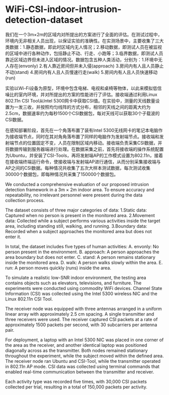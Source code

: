 # WiFi-CSI-indoor-intrusion-detection-dataset
我们在一个3m×2m的区域内对所提出的方案进行了全面的评估。在测试过程中，环境内无非相关人员出现，以保证实验的准确性。在实测场景中，主要收集了三大类数据：1.静态数据，即此时区域内无人情况；2.移动数据，即测试人员在被监视的区域中进行各种动作，包括静止不动、行走、小跑等；3.临界数据，即测试人员靠近区域边界但未进入区域的情况。数据包含五种人类活动，分别为：1.环境中无人存在(envonly) 2.有人靠近房间但并未入侵(approach) 3.房间内有人且人员静止不动(stand) 4.房间内有人且人员慢速行走(walk) 5.房间内有人且人员快速移动(run)
 
实验以Wi-Fi设备为原型，环境中包含电梯、电视和桌椅等物体，以此来模拟低信噪比的室内环境，并对所提出的方案的性能进行了评估。接收端通过利用Linux 802.11n CSI Tool从Intel 5300网卡中获取CSI值。在实验中，测量的天线数量设置为一发三收，并按照均匀线阵的方式分布，相邻的天线之间的距离大约为2.5cm，数据速率约为每秒1500个CSI数据包，每对天线可以获取30个子载波的CSI数据。
 
在感知部署阶段，首先在一个角落布置了装有Intel 5300无线网卡的笔记本电脑作为接收端节点，同时在其对角角落布置了同样的电脑作为发射端节点。接收端和发射端节点的位置固定不变，人员在限制区域内移动。接收端负责采集CSI数据，并将数据传输到服务器端进行处理。在数据采集之前，首先将接收端的操作系统配置为Ubuntu，并安装了CSI-Tools，再将发射端AP的工作模式设置为802.11n，接着在接收端终端运行命令，使接收端与发射端AP进行通信，从而分别采集接收端与AP之间的CSI数据。每种情况共收集了五次大样本测试数据，每次测试收集30000个数据包，即每种情况共采集了150000个数据包。

We conducted a comprehensive evaluation of our proposed intrusion detection framework in a 3m × 2m indoor area. To ensure accuracy and repeatability, no irrelevant personnel were present during the data collection process.

The dataset consists of three major categories of data:
1.Static data: Captured when no person is present in the monitored area.
2.Movement data: Collected while a subject performs various activities inside the target area, including standing still, walking, and running.
3.Boundary data: Recorded when a subject approaches the monitored area but does not enter it.

In total, the dataset includes five types of human activities:
A. envonly: No person present in the environment.
B. approach: A person approaches the area boundary but does not enter.
C. stand: A person remains stationary inside the monitored area.
D. walk: A person walks slowly within the area.
E. run: A person moves quickly (runs) inside the area.

To simulate a realistic low-SNR indoor environment, the testing area contains objects such as elevators, televisions, and furniture. The experiments were conducted using commodity WiFi devices. Channel State Information (CSI) was collected using the Intel 5300 wireless NIC and the Linux 802.11n CSI Tool.

The receiver node was equipped with three antennas arranged in a uniform linear array with approximately 2.5 cm spacing. A single transmitter and three receivers were used. The receiver captured CSI packets at a rate of approximately 1500 packets per second, with 30 subcarriers per antenna pair.

For deployment, a laptop with an Intel 5300 NIC was placed in one corner of the area as the receiver, and another identical laptop was positioned diagonally across as the transmitter. Both nodes remained stationary throughout the experiment, while the subject moved within the defined area. The receiver node ran Ubuntu and CSI-Tool, while the transmitter operated in 802.11n AP mode. CSI data was collected using terminal commands that enabled real-time communication between the transmitter and receiver.

Each activity type was recorded five times, with 30,000 CSI packets collected per trial, resulting in a total of 150,000 packets per activity.
